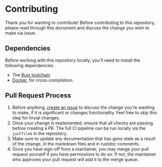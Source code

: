 # Contributing

Thank you for wanting to contribute! Before contributing to this repository,
please read through this document and discuss the change you wish to make via issue.

## Dependencies

Before working with this repository locally, you'll need to install the following dependencies.

- The [Rust toolchain][rust]
- [Docker][docker], for cross-compilation.

## Pull Request Process

1. Before anything, [create an issue][create-an-issue] to discuss the change you're
   wanting to make, if it is significant or changes functionality. Feel free to skip this step for trivial changes.
1. Once your change is implemented, ensure that all checks are passing before creating a PR. The full CI pipeline can
   be run locally via the `justfile`s in the repository.
1. Make sure to update any documentation that has gone stale as a result of the change, in the markdown files and in rustdoc comments.
1. Once you have sign-off from a maintainer, you may merge your pull request yourself if you have permissions to do so.
   If not, the maintainer who approves your pull request will add it to the merge queue.

<!-- Links -->

[rust]: https://rustup.rs/
[docker]: https://www.docker.com/get-started/

[create-an-issue]: https://github.com/clabby/brisc/issues/new
